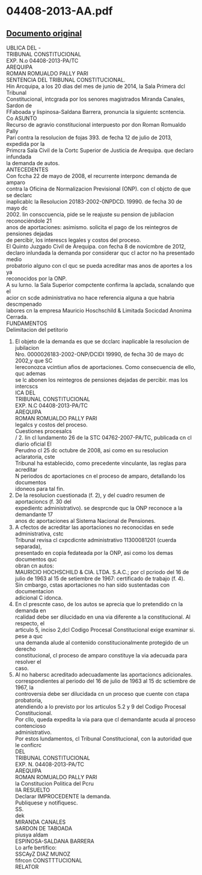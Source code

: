
04408-2013-AA.pdf
=================
  
[Documento original](https://tc.gob.pe/jurisprudencia/2015/04408-2013-AA.pdf)  
---  
UBLICA DEL -  
TRIBUNAL CONSTITUCIONAL  
EXP. N.o 04408-2013-PA/TC  
AREQUIPA  
ROMAN ROMUALDO PALLY PARI  
SENTENCIA DEL TRIBUNAL CONSTITUCIONAL.  
Hin Arcquipa, a los 20 dias del mes de junio de 2014, la Sala Primera dcl Tribunal  
Constitucional, intcgrada por los senores magistrados Miranda Canales, Sardon de  
FFaboada y lispinosa-Saldana Barrera, pronuncia la siguientc scntencia.  
Co ASUNTO  
Recurso de agravio constitucional interpuesto por don Roman Romualdo Pally  
Pari contra la resolucion de fojas 393. de fecha 12 de julio de 2013, expedida por la  
Primcra Sala Civil de la Cortc Superior de Justicia de Arequipa. que declaro infundada  
la demanda de autos.  
ANTECEDENTES  
Con fccha 22 de mayo de 2008, el recurrente interponc demanda de amparo  
contra la Oficina de Normalizacion Previsional (ONP). con cl objcto de que se declarc  
inaplicablc la Resolucion 20183-2002-0NPDCD. 19990. de fecha 30 de mayo dc  
2002. lin consccuencia, pide se le reajuste su pension de jubilacion reconociéndole 21  
anos de aportaciones: asimismo. solicita el pago de los reintegros de pensiones dejadas  
de percibir, los interescs legales y costos del proceso.  
El Quinto Juzgado Civil de Arequipa. con fecha 8 de novicmbre de 2012,  
declaro inlundada la demanda por considerar quc cl actor no ha presentado medio  
probatorio alguno con cl quc se pueda acreditar mas anos de aportes a los ya  
reconocidos por la ONP.  
A su lurno. la Sala Superior compctente confirma la apclada, scnalando que el  
acior cn scde administrativa no hace referencia alguna a que habria descmpenado  
labores cn la empresa Mauricio Hoschschild & Limitada Socicdad Anonima Cerrada.  
FUNDAMENTOS  
Delimitacion del petitorio  
1. El objeto de la demanda es que se dcclarc inaplicable la resolucion de jubilacion  
Nro. 0000026183-2002-ONP/DCIDI 19990, de fecha 30 de mayo dc 2002,y que SC  
lereconozca vcintiun afios de aportaciones. Como consecuencia de ello, quc ademas  
se lc abonen los reintegros de pensiones dejadas de percibir. mas los intercscs  
ICA DEL  
TRIBUNAL CONSTITUCIONAL  
EXP. N.C 04408-2013-PA/TC  
AREQUIPA  
ROMAN ROMUALDO PALLY PARI  
legalcs y costos del proceso.  
Cuestiones procesalcs  
/ 2. lin cl lundamento 26 de la STC 04762-2007-PA/TC, publicada cn cl diario oficial El  
Perudno cl 25 dc octubre de 2008, asi como en su resolucion aclaratoria, cste  
Tribunal ha establecido, como precedente vinculante, las reglas para acreditar  
N periodos dc aportaciones cn el proceso de amparo, detallando los documentos  
idoneos para tal fin.  
3. De la resolucion cuestionada (f. 2), y del cuadro resumen de aportacioncs (f. 30 del  
expedientc administrativo). se desprcnde quc la ONP reconoce a la demandante 17  
anos dc aportaciones al Sistema Nacional de Pensiones.  
4. A cfectos de acreditar las aportaciones no reconocidas en sede administrativa, cstc  
Tribunal revisa cl cxpcdicnte administrativo 11300081201 (cuerda separada),  
presentado en copia fedateada por la ONP, asi como los demas documentos quc  
obran cn autos:  
MAURICIO HOCHSCHILD & CIA. LTDA. S.A.C.; por cl pcriodo del 16 de  
julio de 1963 al 15 de setiembre de 1967: certificado de trabajo (f. 4).  
Sin cmbargo, cstas aportaciones no han sido sustentadas con documentacion  
adicional C idonca.  
5. En cl prescnte caso, de los autos se aprecia que lo pretendido cn la demanda en  
rcalidad debe ser dilucidado en una via diferente a la constitucional. Al respecto, el  
articulo 5, inciso 2,dcl Codigo Procesal Constitucional exige examinar si. pese a quc  
una demanda alude al contenido constitucionalmente protegido de un derecho  
constitucional, cl proceso de amparo constituye la via adecuada para resolver el  
caso.  
6. Al no habersc acreditado adecuadamente las aportacioncs adicionales.  
correspondientes al periodo del 16 de julio de 1963 al 15 dc sctiembre de 1967, la  
controversia debe ser dilucidada cn un proceso que cuente con ctapa probatoria,  
atendiendo a lo previsto por los articulos 5.2 y 9 del Codigo Procesal Constitucional.  
Por cllo, queda expedita la via para que cl demandante acuda al proceso contencioso  
administrativo.  
Por estos lundamentos, cl Tribunal Constitucional, con la autoridad que le conficrc  
DEL  
TRIBUNAL CONSTITUCIONAL  
EXP. N. 04408-2013-PA/TC  
AREQUIPA  
ROMAN ROMUALDO PALLY PARI  
la Constitucion Politica del Pcru  
IIA RESUELTO  
Declarar IMPROCEDENTE la demanda.  
Publiquese y notifiquesc.  
SS.  
dek  
MIRANDA CANALES  
SARDON DE TABOADA  
piusya aldam  
ESPINOSA-SALDANA BARRERA  
Lo arfe bertifico:  
SSCAyZ DIAZ MUNOZ  
fifrcon CONSTTTUCIONAL  
RELATOR